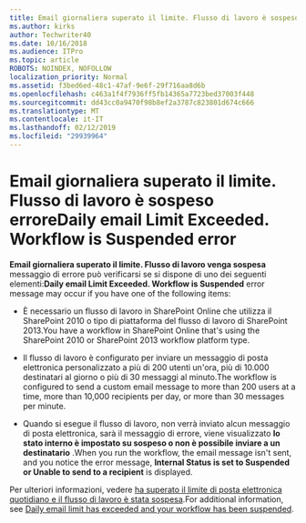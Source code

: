 ```yaml
---
title: Email giornaliera superato il limite. Flusso di lavoro è sospeso errore
ms.author: kirks
author: Techwriter40
ms.date: 10/16/2018
ms.audience: ITPro
ms.topic: article
ROBOTS: NOINDEX, NOFOLLOW
localization_priority: Normal
ms.assetid: f3bed6ed-48c1-47af-9e6f-29f716aa8d6b
ms.openlocfilehash: c463a1f4f7936ff5fb14365a7723bed37003f448
ms.sourcegitcommit: dd43cc0a9470f98b8ef2a3787c823801d674c666
ms.translationtype: MT
ms.contentlocale: it-IT
ms.lasthandoff: 02/12/2019
ms.locfileid: "29939964"
---
```

# <a name="daily-email-limit-exceeded-workflow-is-suspended-error"></a><span data-ttu-id="57646-p102">Email giornaliera superato il limite. Flusso di lavoro è sospeso errore</span><span class="sxs-lookup"><span data-stu-id="57646-p102">Daily email Limit Exceeded. Workflow is Suspended error</span></span>

 <span data-ttu-id="57646-105">**Email giornaliera superato il limite. Flusso di lavoro venga sospesa** messaggio di errore può verificarsi se si dispone di uno dei seguenti elementi:</span><span class="sxs-lookup"><span data-stu-id="57646-105">**Daily email Limit Exceeded. Workflow is Suspended** error message may occur if you have one of the following items:</span></span> 
  
- <span data-ttu-id="57646-106">È necessario un flusso di lavoro in SharePoint Online che utilizza il SharePoint 2010 o tipo di piattaforma del flusso di lavoro di SharePoint 2013.</span><span class="sxs-lookup"><span data-stu-id="57646-106">You have a workflow in SharePoint Online that's using the SharePoint 2010 or SharePoint 2013 workflow platform type.</span></span>
    
- <span data-ttu-id="57646-107">Il flusso di lavoro è configurato per inviare un messaggio di posta elettronica personalizzato a più di 200 utenti un'ora, più di 10.000 destinatari al giorno o più di 30 messaggi al minuto.</span><span class="sxs-lookup"><span data-stu-id="57646-107">The workflow is configured to send a custom email message to more than 200 users at a time, more than 10,000 recipients per day, or more than 30 messages per minute.</span></span>
    
- <span data-ttu-id="57646-108">Quando si esegue il flusso di lavoro, non verrà inviato alcun messaggio di posta elettronica, sarà il messaggio di errore, viene visualizzato **lo stato interno è impostato su sospeso o non è possibile inviare a un destinatario** .</span><span class="sxs-lookup"><span data-stu-id="57646-108">When you run the workflow, the email message isn't sent, and you notice the error message, **Internal Status is set to Suspended or Unable to send to a recipient** is displayed.</span></span> 
    
<span data-ttu-id="57646-109">Per ulteriori informazioni, vedere [ha superato il limite di posta elettronica quotidiano e il flusso di lavoro è stata sospesa](https://go.microsoft.com/fwlink/?Linkid=2031137).</span><span class="sxs-lookup"><span data-stu-id="57646-109">For additional information, see [Daily email limit has exceeded and your workflow has been suspended](https://go.microsoft.com/fwlink/?Linkid=2031137).</span></span>
  
